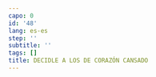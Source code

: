 ```yaml
---
capo: 0
id: '48'
lang: es-es
step: ''
subtitle: ''
tags: []
title: DECIDLE A LOS DE CORAZÓN CANSADO
---
```

